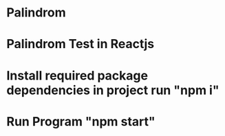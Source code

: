 # Palindrom
# Palindrom Test in Reactjs
# Install required package dependencies in project run "npm i"
# Run Program "npm start"

